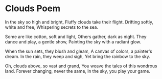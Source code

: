 # Clouds Poem

In the sky so high and bright,
Fluffy clouds take their flight.
Drifting softly, white and free,
Whispering secrets to the sea.

Some are like cotton, soft and light,
Others gather, dark as night.
They dance and play, a gentle show,
Painting the sky with a radiant glow.

When the sun sets, they blush and gleam,
A canvas of colors, a painter's dream.
In the rain, they weep and sigh,
Yet bring the rainbow to the sky.

Oh, clouds above, so vast and grand,
You weave the tales of this wondrous land.
Forever changing, never the same,
In the sky, you play your game.